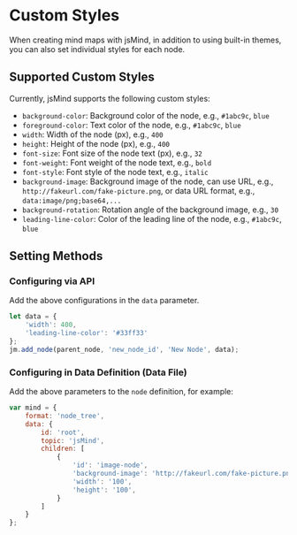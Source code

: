 # Custom Styles

When creating mind maps with jsMind, in addition to using built-in themes, you can also set individual styles for each node. 

## Supported Custom Styles

Currently, jsMind supports the following custom styles:

- `background-color`: Background color of the node, e.g., `#1abc9c`, `blue`
- `foreground-color`: Text color of the node, e.g., `#1abc9c`, `blue`
- `width`: Width of the node (px), e.g., `400`
- `height`: Height of the node (px), e.g., `400`
- `font-size`: Font size of the node text (px), e.g., `32`
- `font-weight`: Font weight of the node text, e.g., `bold`
- `font-style`: Font style of the node text, e.g., `italic`
- `background-image`: Background image of the node, can use URL, e.g., `http://fakeurl.com/fake-picture.png`, or data URL format, e.g., `data:image/png;base64,...`
- `background-rotation`: Rotation angle of the background image, e.g., `30`
- `leading-line-color`: Color of the leading line of the node, e.g., `#1abc9c`, `blue`

## Setting Methods

### Configuring via API

Add the above configurations in the `data` parameter.

```javascript
let data = {
    'width': 400,
    'leading-line-color': '#33ff33'
};
jm.add_node(parent_node, 'new_node_id', 'New Node', data);
```

### Configuring in Data Definition (Data File)

Add the above parameters to the `node` definition, for example:

```javascript
var mind = {
    format: 'node_tree',
    data: {
        id: 'root',
        topic: 'jsMind',
        children: [
            {
                'id': 'image-node',
                'background-image': 'http://fakeurl.com/fake-picture.png',
                'width': '100',
                'height': '100',
            }
        ]
    }
};
```
